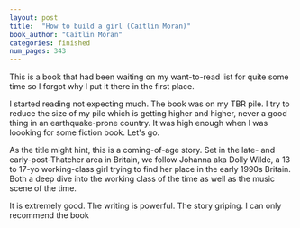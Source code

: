 ```yaml
---
layout: post
title:  "How to build a girl (Caitlin Moran)"
book_author: "Caitlin Moran"
categories: finished
num_pages: 343
---
```


This is a book that had been waiting on my want-to-read list for quite some time so I forgot why I put it there in the first place.

I started reading not expecting much. The book was on my TBR pile. I try to reduce the size of my pile which is getting higher and higher, never a good thing in an earthquake-prone country. It was high enough when I was loooking for some fiction book. Let's go.

As the title might hint, this is a coming-of-age story. Set in the late- and early-post-Thatcher area in Britain, we follow Johanna aka Dolly Wilde, a 13 to 17-yo working-class girl trying to find her place in the early 1990s Britain. Both a deep dive into the working class of the time as well as the music scene of the time.

It is extremely good. The writing is powerful. The story griping. I can only recommend the book